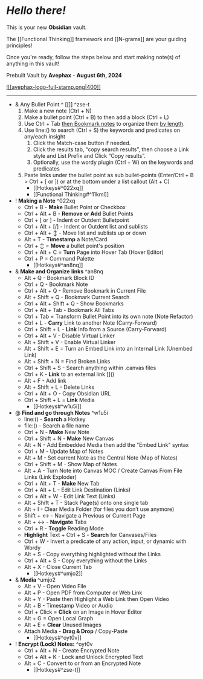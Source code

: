 # *Hello there!*

This is your new **Obsidian** vault.

The [[Functional Thinking]] framework and [[N-grams]] are your guiding principles!

Once you're ready, follow the steps below and start making note(s) of anything in this vault!

Prebuilt Vault by **Avephax** - **August 6th, 2024**


[![[avephax-logo-full-stamp.png|400]]](<Hotkeys.canvas>)

----

- & Any Bullet Point ^ [[]] ^zse-t
	1. Make a new note (Ctrl + N)
	2. Make a bullet point (Ctrl + B) to then add a block (Ctrl + L)
	3. Use Ctrl + Tab [then Bookmark notes](Hotkeys#^an8nq) to organize them [by length](Hotkeys#^an8nq).
	4. Use line:() to search (Ctrl + S) the keywords and predicates on any/each insight
		1. Click the Match-case button if needed.
		2. Click the results tab, “copy search results”, then choose a Link style and List Prefix and Click “Copy results”.
		3. Optionally, use the wordy plugin (Ctrl + W) on the keywords and predicates
	5. Paste links under the bullet point as sub bullet-points (Enter/Ctrl + B > Ctrl + [ or ]) or at the bottom under a list callout (Alt + C)
		- [[Hotkeys#^022xq]]
		- [[Functional Thinking#^11kml]]
- ! **Making a Note** ^022xq
	- Ctrl + B - **Make** Bullet Point or Checkbox
	- Ctrl + Alt + B - **Remove or Add** Bullet Points
	- Ctrl + [ or ] - Indent or Outdent Bulletpoint
	- Ctrl + Alt + [/] - Indent or Outdent list and sublists
	- Ctrl + Alt + ↕ - Move list and sublists up or down
	- Alt + T - **Timestamp** a Note/Card
	- Ctrl + ↕ = **Move** a bullet point's position
	- Ctrl + Alt + C = **Turn** Page into Hover Tab (Hover Editor)
	- Ctrl + P = Command Palette
		- [[Hotkeys#^an8nq]]
- & **Make and Organize** **links** ^an8nq
	- Alt + Q - Bookmark Block ID
	- Ctrl + Q - Bookmark Note
	- Ctrl + Alt + Q - Remove Bookmark in Current File
	- Alt + Shift + Q - Bookmark Current Search
	- Ctrl + Alt + Shift + Q - Show Bookmarks
	- Ctrl + Alt + Tab - Bookmark All Tabs
	- Ctrl + Tab = Transform Bullet Point into its own note (Note Refactor)
	- Ctrl + L - **Carry** Link to another Note (Carry-Forward)
	- Ctrl + Shift + L - **Link** Info from a Source (Carry-Forward)
	- Ctrl + Alt + V - Disable Virtual Linker
	- Alt + Shift + V - Enable Virtual Linker
	- Alt + Shift + E = Turn an Embed Link into an Internal Link (Unembed Link)
	- Alt + Shift + N = Find Broken Links
	- Ctrl + Shift + S - Search anything within .canvas files
	- Ctrl + K - **Link** to an external link []\()
	- Alt + F - Add link
	- Alt + Shift + L - Delete Links
	- Ctrl + Alt + O - Copy Obsidian URL
	- Ctrl + Shift + L = **Link** Media
		- [[Hotkeys#^w1u5i]]
- @ **Find and go through Notes** ^w1u5i
	- line:() - **Search** a Hotkey
	- file:() - Search a file name
	- Ctrl + N - **Make** New Note
	- Ctrl + Shift + N - **Make** New Canvas
	- Alt + N - Add Embedded Media then add the "Embed Link" syntax
	- Ctrl + M - Update Map of Notes
	- Alt + M - Set current Note as the Central Note (Map of Notes)
	- Ctrl + Shift + M - Show Map of Notes
	- Alt + A - Turn Note into Canvas MOC / Create Canvas From File Links (Link Exploder)
	- Ctrl + Alt + T - **Make** New Tab
	- Ctrl + Alt + L - Edit Link Destination (Links)
	- Ctrl + Alt + W - Edit Link Text (Links)
	- Alt + Shift + T - Stack Page(s) onto one single tab
	- Alt + I - Clear Media Folder (for files you don’t use anymore)
	- Shift + ↔ - Navigate a Previous or Current Page
	- Alt + ↔ - **Navigate** Tabs
	- Ctrl + R - **Toggle** Reading Mode
	- **Highlight** Text + Ctrl + S - **Search** for Canvases/Files
	- Ctrl + W - Invert a predicate of any action, input, or dynamic with Wordy
	- Alt + S - Copy everything highlighted without the Links
	- Ctrl + Alt + S - Copy everything without the Links
	- Alt + X - Close Current Tab
		 - [[Hotkeys#^umjo2]]
- & **Media** ^umjo2
	- Alt + V - Open Video File
	- Alt + P - Open PDF from Computer or Web Link
	- Alt + Y - Paste then Highlight a Web Link then Open Video
	- Alt + B - Timestamp Video or Audio
	- Ctrl + Click = **Click** on an Image in Hover Editor
	- Alt + G = Open Local Graph
	- Alt + E = **Clear** Unused Images
	- Attach Media - **Drag & Drop** / Copy-Paste
		- [[Hotkeys#^oyt0v]]
- ! **Encrypt (Lock) Notes:** ^oyt0v
	- Ctrl + Alt + N - Create Encrypted Note
	- Ctrl + Alt + K - Lock and Unlock Encrypted Text
	- Alt + C - Convert to or from an Encrypted Note
		- [[Hotkeys#^zse-t]]